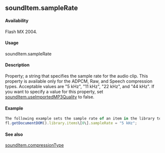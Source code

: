 ## soundItem.sampleRate

#### Availability

Flash MX 2004.

#### Usage

soundItem.sampleRate

#### Description

Property; a string that specifies the sample rate for the audio clip. This property is available only for the ADPCM, Raw, and Speech compression types. Acceptable values are "5 kHz", "11 kHz", "22 kHz", and "44 kHz".
If you want to specify a value for this property, set [soundItem.useImportedMP3Quality](#!wielmic/developers-animatesdk-docs/test/SoundItem_object/soundIt13.md) to false.

#### Example

```javascript
The following example sets the sample rate of an item in the library to 5 kHz if the item has the ADPCM, Raw, or Speech compression type:
fl.getDocumentDOM().library.items\[0\].sampleRate = "5 kHz";

```
#### See also

[soundItem.compressionType](#!wielmic/developers-animatesdk-docs/test/SoundItem_object/soundIte2.md)
